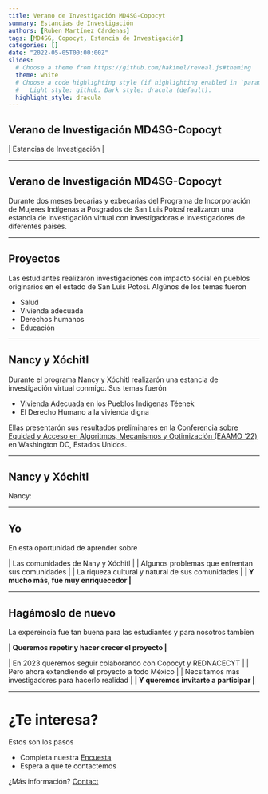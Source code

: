 ```yaml
---
title: Verano de Investigación MD4SG-Copocyt
summary: Estancias de Investigación
authors: [Ruben Martínez Cárdenas]
tags: [MD4SG, Copocyt, Estancia de Investigación]
categories: []
date: "2022-05-05T00:00:00Z"
slides:
  # Choose a theme from https://github.com/hakimel/reveal.js#theming
  theme: white
  # Choose a code highlighting style (if highlighting enabled in `params.toml`)
  #   Light style: github. Dark style: dracula (default).
  highlight_style: dracula
---
```


## Verano de Investigación MD4SG-Copocyt

 | Estancias de Investigación |

---

## Verano de Investigación MD4SG-Copocyt

Durante dos meses becarias y exbecarias del Programa de Incorporación de Mujeres Indígenas a Posgrados de San Luis Potosí realizaron una estancia de investigación virtual con investigadoras e investigadores de diferentes paises.

---

## Proyectos

Las estudiantes realizarón investigaciones con impacto social en pueblos originarios en el estado de San Luis Potosí. Algúnos de los temas fueron

- Salud
- Vivienda adecuada
- Derechos humanos
- Educación

---

## Nancy y Xóchitl

Durante el programa Nancy y Xóchitl realizarón una estancia de investigación virtual conmigo. Sus temas fuerón

- Vivienda Adecuada en los Pueblos Indígenas Téenek
- El Derecho Humano a la vivienda digna

Ellas presentarón sus resultados preliminares en la [Conferencia sobre Equidad y Acceso en Algoritmos, Mecanismos y Optimización (EAAMO ‘22)](https://eaamo.org/#home) en Washington DC, Estados Unidos.

---

## Nancy y Xóchitl

Nancy: 

---

## Yo

En esta oportunidad de aprender sobre

| Las comunidades de Nany y Xóchitl |
| Algunos problemas que enfrentan sus comunidades |
| La riqueza cultural y natural de sus comunidades |
**| Y mucho más, fue muy enriquecedor |**

---

## Hagámoslo de nuevo

La expereincia fue tan buena para las estudiantes y para nosotros tambien

**| Queremos repetir y hacer crecer el proyecto |** 

| En 2023 queremos seguir colaborando con Copocyt y REDNACECYT |
| Pero ahora extendiendo el proyecto a todo México |
| Necsitamos más investigadores para hacerlo realidad |
**| Y queremos invitarte a participar |**

---
# ¿Te interesa?

Estos son los pasos
- Completa nuestra [Encuesta](https://rubenmtzc.netlify.app/#contact)
- Espera a que te contactemos 

¿Más información? [Contact](rubenmtzc@gmail.com)


